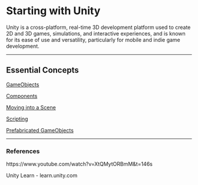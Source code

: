<h1>Starting with Unity</h1>

Unity is a cross-platform, real-time 3D development platform used to create 2D and 3D games, simulations, and interactive experiences, and is known for its ease of use and versatility, particularly for mobile and indie game development.

---
<h2> Essential Concepts </h2>

[GameObjects](Unity/GameObject.md)

[Components](Unity/Components.md)

[Moving into a Scene](Unity/Moving%20into%20a%20Scene.md)

[Scripting](Unity/Scripting.md)

[Prefabricated GameObjects](Unity/Prefabricated%20GameObjects.md)


---
<h3>References</h3>
https://www.youtube.com/watch?v=XtQMytORBmM&t=146s

Unity Learn - learn.unity.com

